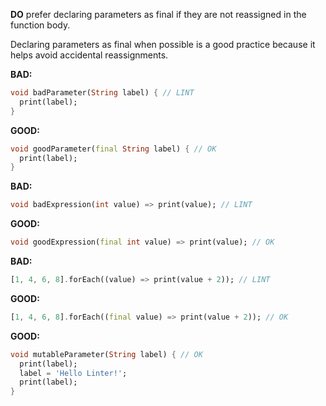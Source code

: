 **DO** prefer declaring parameters as final if they are not reassigned in
the function body.

Declaring parameters as final when possible is a good practice because it helps
avoid accidental reassignments.

**BAD:**
```dart
void badParameter(String label) { // LINT
  print(label);
}
```

**GOOD:**
```dart
void goodParameter(final String label) { // OK
  print(label);
}
```

**BAD:**
```dart
void badExpression(int value) => print(value); // LINT
```

**GOOD:**
```dart
void goodExpression(final int value) => print(value); // OK
```

**BAD:**
```dart
[1, 4, 6, 8].forEach((value) => print(value + 2)); // LINT
```

**GOOD:**
```dart
[1, 4, 6, 8].forEach((final value) => print(value + 2)); // OK
```

**GOOD:**
```dart
void mutableParameter(String label) { // OK
  print(label);
  label = 'Hello Linter!';
  print(label);
}
```

